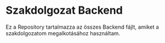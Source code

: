 # Szakdolgozat Backend

Ez a Repository tartalmazza az összes Backend fájlt, amiket a szakdolgozatom megalkotásához használtam.
